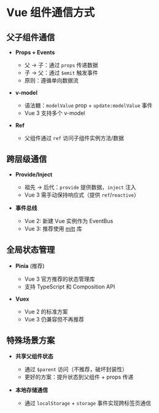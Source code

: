 # Vue 组件通信方式

## 父子组件通信
- **Props + Events**  
  - 父 → 子：通过 `props` 传递数据  
  - 子 → 父：通过 `$emit` 触发事件  
  - 原则：遵循单向数据流

- **v-model**  
  - 语法糖：`modelValue` prop + `update:modelValue` 事件  
  - Vue 3 支持多个 v-model

- **Ref**  
  - 父组件通过 `ref` 访问子组件实例方法/数据

## 跨层级通信
- **Provide/Inject**  
  - 祖先 → 后代：`provide` 提供数据，`inject` 注入  
  - Vue 3 需手动保持响应式（提供 `ref`/`reactive`）

- **事件总线**  
  - Vue 2: 新建 Vue 实例作为 EventBus  
  - Vue 3: 推荐使用 [mitt](https://github.com/developit/mitt) 库

## 全局状态管理
- **Pinia** (推荐)  
  - Vue 3 官方推荐的状态管理库  
  - 支持 TypeScript 和 Composition API

- **Vuex**  
  - Vue 2 的标准方案  
  - Vue 3 仍兼容但不再推荐

## 特殊场景方案
- **共享父组件状态**  
  - 通过 `$parent` 访问（不推荐，破坏封装性）  
  - 更好的方案：提升状态到父组件 + props 传递

- **本地存储通信**  
  - 通过 `localStorage` + `storage` 事件实现跨标签页通信
